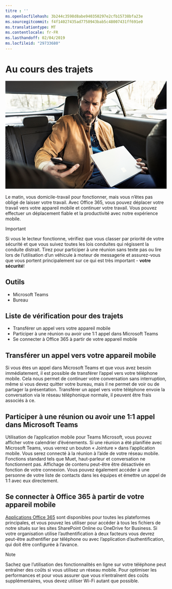 ```yaml
---
titre : ''
ms.openlocfilehash: 3b244c3598d8abe940350297e2cfb15738bfa23e
ms.sourcegitcommit: f4f14027435ad7750943bab5c48007431ff691e0
ms.translationtype: MT
ms.contentlocale: fr-FR
ms.lasthandoff: 02/04/2019
ms.locfileid: "29733680"
---
```

# <a name="during-your-commute"></a>Au cours des trajets

![Domicile-travail visual](media/ditl_commute.png)

Le matin, vous domicile-travail pour fonctionner, mais vous n’êtes pas obligé de laisser votre travail. Avec Office 365, vous pouvez déplacer votre travail vers votre appareil mobile et continuer votre travail.  Vous pouvez effectuer un déplacement fiable et la productivité avec notre expérience mobile.  

> [!IMPORTANT]
> Si vous le lecteur fonctionne, vérifiez que vous classer par priorité de votre sécurité et que vous suivez toutes les lois conduites qui régissent la conduite distrait. Tirez pour participer à une réunion sans texte pas ou lire lors de l’utilisation d’un véhicule à moteur de messagerie et assurez-vous que vous portent principalement sur ce qui est très important - **votre sécurité**!


## <a name="tools"></a>Outils
- Microsoft Teams
- Bureau 

## <a name="checklist-for-your-commute"></a>Liste de vérification pour des trajets
- Transférer un appel vers votre appareil mobile
- Participer à une réunion ou avoir une 1:1 appel dans Microsoft Teams
- Se connecter à Office 365 à partir de votre appareil mobile
 
## <a name="transfer-a-call-to-your-mobile-device"></a>Transférer un appel vers votre appareil mobile
Si vous êtes un appel dans Microsoft Teams et que vous avez besoin immédiatement, il est possible de transférer l’appel vers votre téléphone mobile. Cela nous permet de continuer votre conversation sans interruption, même si vous devez quitter votre bureau, mais il ne permet de voir ou de partager la présentation. Transférer un appel vers votre téléphone envoie la conversation via le réseau téléphonique normale, il peuvent être frais associés à ce.

## <a name="join-a-meeting-or-have-a-11-call-in-microsoft-teams"></a>Participer à une réunion ou avoir une 1:1 appel dans Microsoft Teams
Utilisation de l’application mobile pour Teams Microsoft, vous pouvez afficher votre calendrier d’événements.  Si une réunion a été planifiée avec Microsoft Teams, vous verrez un bouton « Jointure » dans l’application mobile. Vous serez connecté à la réunion à l’aide de votre réseau mobile.  Fonctions standard tels que Muet, haut-parleur et conversation ne fonctionnent pas.  Affichage de contenu peut-être être désactivée en fonction de votre connexion. Vous pouvez également accéder à une personne de votre liste de contacts dans les équipes et émettre un appel de 1:1 avec eux directement. 

## <a name="connect-to-office-365-from-your-mobile-device"></a>Se connecter à Office 365 à partir de votre appareil mobile
[Applications Office 365](https://support.office.com/en-us/article/set-up-office-apps-and-email-on-a-mobile-device-7dabb6cb-0046-40b6-81fe-767e0b1f014f?ui=en-US&rs=en-US&ad=US) sont disponibles pour toutes les plateformes principales, et vous pouvez les utiliser pour accéder à tous les fichiers de notre situés sur les sites SharePoint Online ou OneDrive for Business. Si votre organisation utilise l’authentification à deux facteurs vous devrez peut-être authentifier par téléphone ou avec l’application d’authentification, qui doit être configurée à l’avance.  

> [!NOTE]
> Sachez que l’utilisation des fonctionnalités en ligne sur votre téléphone peut entraîner des coûts si vous utilisez un réseau mobile. Pour optimiser les performances et pour vous assurer que vous n’entraînent des coûts supplémentaires, vous devez utiliser Wi-Fi autant que possible.